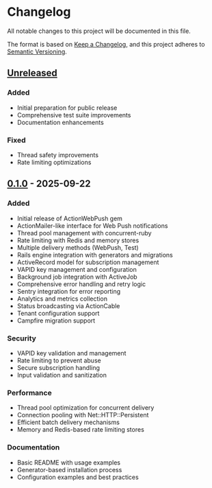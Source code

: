 # Changelog

All notable changes to this project will be documented in this file.

The format is based on [Keep a Changelog](https://keepachangelog.com/en/1.0.0/),
and this project adheres to [Semantic Versioning](https://semver.org/spec/v2.0.0.html).

## [Unreleased]

### Added
- Initial preparation for public release
- Comprehensive test suite improvements
- Documentation enhancements

### Fixed
- Thread safety improvements
- Rate limiting optimizations

## [0.1.0] - 2025-09-22

### Added
- Initial release of ActionWebPush gem
- ActionMailer-like interface for Web Push notifications
- Thread pool management with concurrent-ruby
- Rate limiting with Redis and memory stores
- Multiple delivery methods (WebPush, Test)
- Rails engine integration with generators and migrations
- ActiveRecord model for subscription management
- VAPID key management and configuration
- Background job integration with ActiveJob
- Comprehensive error handling and retry logic
- Sentry integration for error reporting
- Analytics and metrics collection
- Status broadcasting via ActionCable
- Tenant configuration support
- Campfire migration support

### Security
- VAPID key validation and management
- Rate limiting to prevent abuse
- Secure subscription handling
- Input validation and sanitization

### Performance
- Thread pool optimization for concurrent delivery
- Connection pooling with Net::HTTP::Persistent
- Efficient batch delivery mechanisms
- Memory and Redis-based rate limiting stores

### Documentation
- Basic README with usage examples
- Generator-based installation process
- Configuration examples and best practices

[Unreleased]: https://github.com/keshav-k3/actionwebpush/compare/v0.1.0...HEAD
[0.1.0]: https://github.com/keshav-k3/actionwebpush/releases/tag/v0.1.0